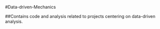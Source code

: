 #Data-driven-Mechanics

##Contains code and analysis related to projects centering on data-driven analysis.
